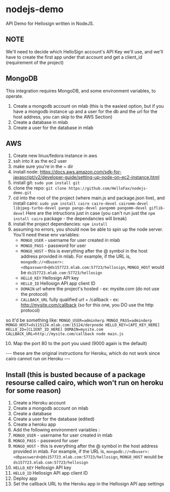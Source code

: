 # nodejs-demo
API Demo for Hellosign written in NodeJS.

## NOTE
We'll need to decide which HelloSign account's API Key we'll use, and we'll have to create the first app under that
account and get a client_id (requirement of the project)

## MongoDB
This integration requires MongoDB, and some environment variables, to operate.
1. Create a mongodb account on mlab (this is the easiest option, but if you have a mongodb instance up and a user for the db and the url for the host address, you can skip to the AWS Section)
2. Create a database in mlab
3. Create a user for the database in mlab

## AWS
1. Create new linux/fedora instance in aws
2. ssh into it as the ec2 user
3. make sure you're in the ~ dir
4. install node: https://docs.aws.amazon.com/sdk-for-javascript/v2/developer-guide/setting-up-node-on-ec2-instance.html
5. install git: `sudo yum install git`
6. clone the repo: `git clone https://github.com/HelloFax/nodejs-demo.git`
7. cd into the root of the project (where main.js and package.json live), and install cairo: 
`sudo yum install cairo cairo-devel cairomm-devel libjpeg-turbo-devel pango pango-devel pangomm pangomm-devel giflib-devel`
Here are the intructions just in case (you can't run just the `npm install cairo` package - the dependancies will break)
8. install the project dependancies: `npm install`
9. assuming no errors, you should now be able to spin up the node server. You'll need these env variables:
   * `MONGO_USER` - username for user created in mlab
   * `MONGO_PASS` - password for user
   * `MONGO_HOST` - this is everything after the @ symbol in the host address provided in mlab. For example, if the URL is,  `mongodb://<dbuser>:<dbpassword>@ds157723.mlab.com:57723/hellosign`, `MONGO_HOST` would be `ds157723.mlab.com:57723/hellosign`
   * `HELLO_KEY` Hellosign API key
   * `HELLO_ID` Hellosign API app client ID
   * `DOMAIN` url where the project's hosted - ex: mysite.com (do not use the protocol)
   * `CALLBACK_URL` fully qualified url + /callback - ex: http://mysite.com/callback (so for this one, you DO use the http protocol)
   
so it'd be something like: `MONGO_USER=adminherp MONGO_PASS=adminderp MONGO_HOST=ds115124.mlab.com:15124/derpnode HELLO_KEY=[API_KEY_HERE] HELLO_ID=[CLIENT_ID_HERE] DOMAIN=mysite.com CALLBACK_URL=http://mysite.com/callback node main.js`

10. Map the port 80 to the port you used (9000 again is the default)

--- these are the original instructions for Heroku, which do not work since cairo cannot run on Heroku ---
## Install (this is busted because of a package resourse called cairo, which won't run on heroku for some reason)
1. Create a Heroku account
1. Create a mongodb account on mlab
1. Create a database
1. Create a user for the database (edited)
1. Create a heroku app
1. Add the following environment variables :
  1. `MONGO_USER` - username for user created in mlab
  1. `MONGO_PASS` - password for user
  1. `MONGO_HOST` - this is everything after the @ symbol in the host address provided in mlab. For example, if the URL is,  `mongodb://<dbuser>:<dbpassword>@ds157723.mlab.com:57723/hellosign`, `MONGO_HOST` would be `ds157723.mlab.com:57723/hellosign`
  1. `HELLO_KEY` Hellosign API key
  1. `HELLO_ID` Hellosign API app client ID
1. Deploy app
1. Set the callback URL to the Heroku app in the Hellosign API app settings

